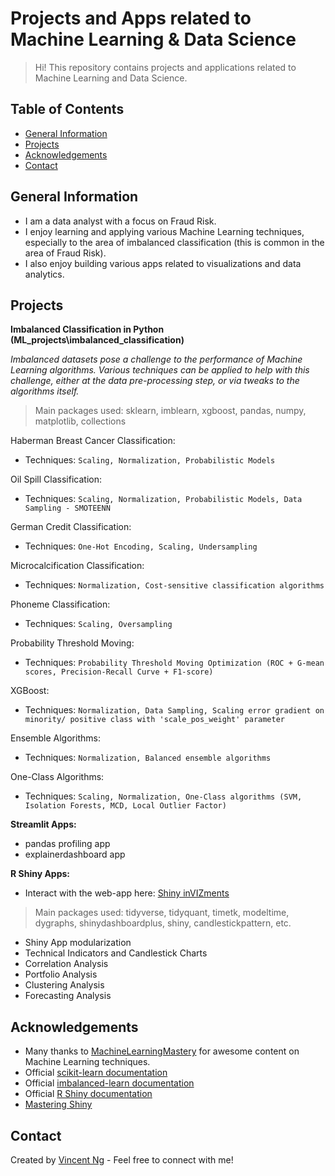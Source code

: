 # Projects and Apps related to Machine Learning & Data Science
> Hi! This repository contains projects and applications related to Machine Learning and Data Science.

## Table of Contents
* [General Information](#general-information)
* [Projects](#projects)
* [Acknowledgements](#acknowledgements)
* [Contact](#contact)

## General Information
- I am a data analyst with a focus on Fraud Risk.
- I enjoy learning and applying various Machine Learning techniques, especially to the area of imbalanced classification (this is common in the area of Fraud Risk).
- I also enjoy building various apps related to visualizations and data analytics.

## Projects
**Imbalanced Classification in Python (ML_projects\imbalanced_classification)**

*Imbalanced datasets pose a challenge to the performance of Machine Learning algorithms. Various techniques can be applied to help with this challenge, either at the data pre-processing step, or via tweaks to the algorithms itself.*
> Main packages used: sklearn, imblearn, xgboost, pandas, numpy, matplotlib, collections

Haberman Breast Cancer Classification:
* Techniques: `Scaling, Normalization, Probabilistic Models`

Oil Spill Classification:
* Techniques: `Scaling, Normalization, Probabilistic Models, Data Sampling - SMOTEENN`

German Credit Classification:
* Techniques: `One-Hot Encoding, Scaling, Undersampling`

Microcalcification Classification:
* Techniques: `Normalization, Cost-sensitive classification algorithms`

Phoneme Classification:
* Techniques: `Scaling, Oversampling`

Probability Threshold Moving:
* Techniques: `Probability Threshold Moving Optimization (ROC + G-mean scores, Precision-Recall Curve + F1-score)`

XGBoost:
* Techniques: `Normalization, Data Sampling, Scaling error gradient on minority/ positive class with 'scale_pos_weight' parameter`

Ensemble Algorithms:
* Techniques: `Normalization, Balanced ensemble algorithms`

One-Class Algorithms:
* Techniques: `Scaling, Normalization, One-Class algorithms (SVM, Isolation Forests, MCD, Local Outlier Factor)`

**Streamlit Apps:**
- pandas profiling app
- explainerdashboard app

**R Shiny Apps:**
* Interact with the web-app here: [Shiny inVIZments](https://vincentngwk.shinyapps.io/shinyinVIZments/)
> Main packages used: tidyverse, tidyquant, timetk, modeltime, dygraphs, shinydashboardplus, shiny, candlestickpattern, etc.
- Shiny App modularization
- Technical Indicators and Candlestick Charts
- Correlation Analysis
- Portfolio Analysis
- Clustering Analysis
- Forecasting Analysis

## Acknowledgements
- Many thanks to [MachineLearningMastery](https://machinelearningmastery.com/blog/) for awesome content on Machine Learning techniques.
- Official [scikit-learn documentation](https://scikit-learn.org/stable/)
- Official [imbalanced-learn documentation](https://imbalanced-learn.org/stable/index.html)
- Official [R Shiny documentation](https://shiny.rstudio.com/)
- [Mastering Shiny](https://mastering-shiny.org/)

## Contact
Created by [Vincent Ng](https://www.linkedin.com/in/ngweekiensg/) - Feel free to connect with me!
